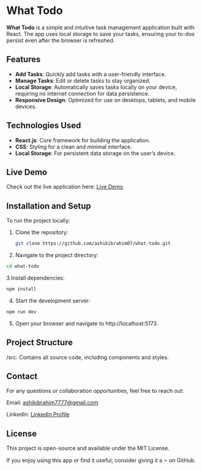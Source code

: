 # What Todo  

**What Todo** is a simple and intuitive task management application built with React. The app uses local storage to save your tasks, ensuring your to-dos persist even after the browser is refreshed.  

## Features  
- **Add Tasks**: Quickly add tasks with a user-friendly interface.  
- **Manage Tasks**: Edit or delete tasks to stay organized.  
- **Local Storage**: Automatically saves tasks locally on your device, requiring no internet connection for data persistence.  
- **Responsive Design**: Optimized for use on desktops, tablets, and mobile devices.  

## Technologies Used  
- **React.js**: Core framework for building the application.  
- **CSS**: Styling for a clean and minimal interface.  
- **Local Storage**: For persistent data storage on the user’s device.  

## Live Demo  
Check out the live application here: [Live Demo](https://what-todo-v1.vercel.app/)  

## Installation and Setup  
To run the project locally:  

1. Clone the repository:  
   ```bash
   git clone https://github.com/ashikibrahim07/what-todo.git
   ```

2. Navigate to the project directory:
  ```bash
  cd what-todo
  ```

3.Install dependencies:
  ```bash
  npm install
  ```

4. Start the development server:
  ```bash
  npm run dev
  ```

5. Open your browser and navigate to http://localhost:5173.

## Project Structure
/src: Contains all source code, including components and styles.

## Contact
For any questions or collaboration opportunities, feel free to reach out:

Email: ashikibrahim7777@gmail.com

LinkedIn: [LinkedIn Profile](https://www.linkedin.com/in/ashik-ibrahim-s/)

## License
This project is open-source and available under the MIT License.

If you enjoy using this app or find it useful, consider giving it a ⭐️ on GitHub.
